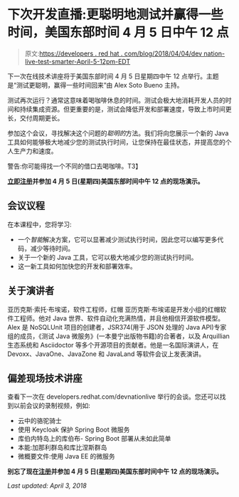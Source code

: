 # 下次开发直播:更聪明地测试并赢得一些时间，美国东部时间 4 月 5 日中午 12 点

> 原文:[https://developers . red hat . com/blog/2018/04/04/dev nation-live-test-smarter-April-5-12pm-EDT](https://developers.redhat.com/blog/2018/04/04/devnation-live-test-smarter-april-5th-12pm-edt)

下一次在线技术讲座将于美国东部时间 4 月 5 日星期四中午 12 点举行。主题是“测试更聪明，赢得一些时间回来”由 Alex Soto Bueno 主持。

测试再次运行？通常这意味着喝咖啡休息的时间。测试会极大地消耗开发人员的时间和持续集成资源。但更重要的是，测试会降低开发和部署速度，导致上市时间更长，交付周期更长。

参加这个会议，寻找解决这个问题的*聪明的*方法。我们将向您展示一个新的 Java 工具如何能够极大地减少您的测试执行时间，让您保持在最佳状态，并提高您的个人生产力和速度。

警告:你可能得找一个不同的借口去喝咖啡。T3】

**[立即注册](https://onlinexperiences.com/scripts/Server.nxp?LASCmd=AI:4;F:QS!10100&ShowKey=49638&AffiliateData=rhdp)并参加 4 月 5 日(星期四)美国东部时间中午 12 点的现场演示。**

## 会议议程

在本课程中，您将学习:

*   一个*智能*解决方案，它可以显著减少测试执行时间，因此您可以编写更多代码，减少等待时间。
*   关于一个新的 Java 工具，它可以极大地减少您的测试执行时间。
*   这一新工具如何加快您的开发和部署效率。

## 关于演讲者

亚历克斯·索托·布埃诺，软件工程师，红帽
亚历克斯·布埃诺是开发小组的红帽软件工程师。他对 Java 世界、软件自动化充满热情，并且他相信开源软件模型。Alex 是 NoSQLUnit 项目的创建者，JSR374(用于 JSON 处理的 Java API)专家组的成员，《测试 Java 微服务》(一本曼宁出版物书籍)的合著者，以及 Arquillian 生态系统和 Asciidoctor 等多个开源项目的贡献者。他是一名国际演讲人，在 Devoxx、JavaOne、JavaZone 和 JavaLand 等软件会议上发表演讲。

## 偏差现场技术讲座

查看下一次在 developers.redhat.com/devnationlive 举行的会谈。您还可以找到以前会议的录制视频，例如:

*   云中的骆驼骑士
*   使用 Keycloak 保护 Spring Boot 微服务
*   库伯内特岛上的库伯布- Spring Boot 部署从未如此简单
*   本能:加那利群岛和库比涅斯群岛
*   微概要文件:使用 Java EE 的微服务

**别忘了现在[注册](https://onlinexperiences.com/scripts/Server.nxp?LASCmd=AI:4;F:QS!10100&ShowKey=49638&AffiliateData=rhdp)并参加 4 月 5 日(星期四)美国东部时间中午 12 点的现场演示。**

*Last updated: April 3, 2018*